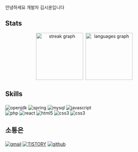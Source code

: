 안녕하세요 개발자 김시윤입니다

<h2 align="left">Stats</h2>
<div align="center">
  <img src="https://streak-stats.demolab.com?user=selinakk&locale=en&mode=daily&theme=nightowl&hide_border=false&border_radius=5" height="150" alt="streak graph"  />&nbsp;
  <img src="https://github-readme-stats.vercel.app/api/top-langs?username=selinakk&locale=en&hide_title=false&layout=compact&card_width=320&langs_count=5&theme=nightowl&hide_border=false" height="150" alt="languages graph"  />
</div>


<h2 align="left">Skills</h2>

###
<div align="left">
      <img alt='openjdk' src='https://img.shields.io/badge/java-100000?style=for-the-badge&logo=openjdk&logoColor=E76E00&labelColor=FFFFFF&color=FFFFFF'/>
  <img alt='spring' src='https://img.shields.io/badge/spring-100000?style=for-the-badge&logo=spring&logoColor=78BC21&labelColor=FFFFFF&color=FFFFFF'/>
  <img alt='mysql' src='https://img.shields.io/badge/mysql-100000?style=for-the-badge&logo=mysql&logoColor=407297&labelColor=FFFFFF&color=FFFFFF'/>
  <img alt='javascript' src='https://img.shields.io/badge/JAVASCRIPT-100000?style=for-the-badge&logo=javascript&logoColor=EFD250&labelColor=FFFFFF&color=FFFFFF'/>
  <br/>
<img alt='php' src='https://img.shields.io/badge/Node.js-100000?style=for-the-badge&logo=Node.js&logoColor=7377AE&labelColor=FFFFFF&color=FFFFFF'/>
  <img alt='react' src='https://img.shields.io/badge/react-100000?style=for-the-badge&logo=react&logoColor=61DAFB&labelColor=FFFFFF&color=FFFFFF'/>
  <img alt='html5' src='https://img.shields.io/badge/html-100000?style=for-the-badge&logo=html5&logoColor=DC4A25&labelColor=FFFFFF&color=FFFFFF'/>
  <img alt='css3' src='https://img.shields.io/badge/CSS-100000?style=for-the-badge&logo=css3&logoColor=146EB0&labelColor=FFFFFF&color=FFFFFF'/>
   <img alt='css3' src='https://img.shields.io/badge/nodejs-100000?style=for-the-badge&logo=nodejs&logoColor=5FA04E&labelColor=FFFFFF&color=FFFFFF'/>
</div>

###

<h2 align="left">소통은</h2>

###

<div align="left">
<a href='mailto:rosereaseoul@gmail.com' target="_blank"><img alt='gmail' src='https://img.shields.io/badge/gmail-100000?style=for-the-badge&logo=gmail&logoColor=EA4336&labelColor=FFFFFF&color=FFFFFF'/></a>
  <a href='https://selinak.tistory.com/' target="_blank"><img alt='TISTORY' src='https://img.shields.io/badge/TISTORY-100000?style=for-the-badge&logo=TISTORY&logoColor=FF5A4A&labelColor=FFFFFF&color=FFFFFF'/></a>
  <a href='https://github.com/selinakk' target="_blank"><img alt='github' src='https://img.shields.io/badge/GITHUB-100000?style=for-the-badge&logo=github&logoColor=000000&labelColor=FFFFFF&color=FFFFFF'/></a>
</div>

###
